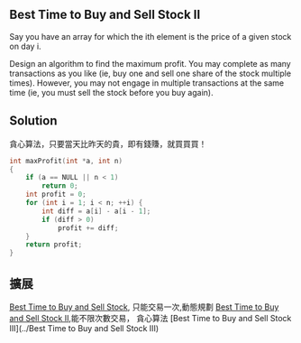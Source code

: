 ## Best Time to Buy and Sell Stock II

Say you have an array for which the ith element is the price of a given stock on day i.

Design an algorithm to find the maximum profit. You may complete as many transactions as you like (ie, buy one and sell one share of the stock multiple times). However, you may not engage in multiple transactions at the same time (ie, you must sell the stock before you buy again).

## Solution

貪心算法，只要當天比昨天的貴，即有錢賺，就買買買！

```c
int maxProfit(int *a, int n)
{
	if (a == NULL || n < 1)
		return 0;
	int profit = 0;
	for (int i = 1; i < n; ++i) {
		int diff = a[i] - a[i - 1];
		if (diff > 0)
			profit += diff;
	}
	return profit;
}
```

## 擴展

[Best Time to Buy and Sell Stock](../BestTimetoBuyandSellStock), 只能交易一次,動態規劃
[Best Time to Buy and Sell Stock II](#),能不限次數交易， 貪心算法
[Best Time to Buy and Sell Stock III](../Best Time to Buy and Sell Stock III)
